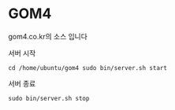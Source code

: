 # GOM4
  
  gom4.co.kr의 소스 입니다

서버 시작

`
cd /home/ubuntu/gom4
sudo bin/server.sh start
`

서버 종료

`
sudo bin/server.sh stop
`


